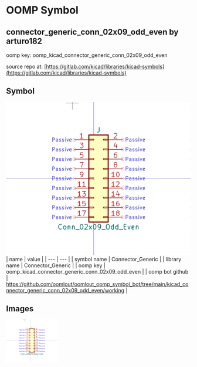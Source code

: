 # OOMP Symbol  
## connector_generic_conn_02x09_odd_even  by arturo182  
  
oomp key: oomp_kicad_connector_generic_conn_02x09_odd_even  
  
source repo at: [https://gitlab.com/kicad/libraries/kicad-symbols](https://gitlab.com/kicad/libraries/kicad-symbols)  
## Symbol  
  
[![working.png](working_600.png)](working.png)  
| name | value | 
| --- | --- | 
| symbol name | Connector_Generic | 
| library name | Connector_Generic | 
| oomp key | oomp_kicad_connector_generic_conn_02x09_odd_even | 
| oomp bot github | https://github.com/oomlout/oomlout_oomp_symbol_bot/tree/main/kicad_connector_generic_conn_02x09_odd_even/working | 
## Images  
  
[![working.png](working_140.png)](working.png)  
